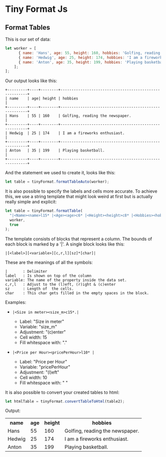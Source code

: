 # Tiny Format Js

## Format Tables

This is our set of data:

```js
let worker = [
      { name: 'Hans', age: 55, height: 160, hobbies: 'Golfing, reading the newspaper' },
      { name: 'Hedwig', age: 25, height: 174, hobbies: 'I am a fireworks enthusiast.' },
      { name: 'Anton', age: 35, height: 199, hobbies: 'Playing basketball.' },
    ];
];
```

Our output looks like this:

```
+---------+----+--------+-------------------------------------------------------+
| name    | age| height | hobbies                                               |
+---------+----+--------+-------------------------------------------------------+
| Hans    | 55 | 160    | Golfing, reading the newspaper.                       |
+---------+----+--------+-------------------------------------------------------+
| Hedwig  | 25 | 174    | I am a fireworks enthusiast.                          |
+---------+----+--------+-------------------------------------------------------+
| Anton   | 35 | 199    | Playing basketball.                                   |
+---------+----+--------+-------------------------------------------------------+
```

And the statement we used to create it, looks like this:

```js
let table = tinyFormat.formatTableAuto(worker);
```

It is also possible to specify the labels and cells more accurate. To achieve this, we use
a string template that might look weird at first but is actually really simple and explicit:

```js
let table = tinyFormat.formatTable(
  "|<Name><name>l15* |<Age><age>c6* |<Height><height>c8* |<Hobbies><hobbies>l40* |",
  worker,
  true
);
```

The template consists of blocks that represent a column. The bounds of each block is marked by a '|'.
A single block looks like this:

```
|[<label>][<variable>][c,r,l][sz]*[char]|
```

These are the meanings of all the symbols:

```
|       : Delimiter
label   : Is shown on top of the column
variable: The name of the property inside the data set.
c,r,l   : Adjust to the (l)eft, (r)ight & (c)enter
sz      : Length of  the cells.
char    : This char gets filled in the empty spaces in the block.
```
Examples:
<ul>
    <li><p><code>|&lt;Size in meter&gt;&lt;size_m&gt;c15*.|</code></p>
        <ul type="a">
            <li>Label: "Size in meter"</li>
            <li>Variable: "size_m"</li>
            <li>Adjustment: "(c)enter"</li>
            <li>Cell width: 15</li>
            <li>Fill whitespace with: "."</li>
        </ul>
    </li>
     <li><p><code>|&lt;Price per Hour&gt;&lt;pricePerHour&gt;l10* |</code></p>
        <ul type="a">
            <li>Label: "Price per Hour"</li>
            <li>Variable: "pricePerHour"</li>
            <li>Adjustment: "(l)eft"</li>
            <li>Cell width: 10</li>
            <li>Fill whitespace with: " "</li>
        </ul>
    </li>
</ul>

It is also possible to convert your created tables to html:

```js
let htmlTable = tinyFormat.convertTableToHtml(table2);
```

Output:

<table>
    <tr>
        <th> name </th>
        <th> age</th>
        <th> height </th>
        <th> hobbies </th>
    </tr>
    <tr>
        <td> Hans </td>
        <td> 55 </td>
        <td> 160 </td>
        <td> Golfing, reading the newspaper. </td>
    </tr>
    <tr>
        <td> Hedwig </td>
        <td> 25 </td>
        <td> 174 </td>
        <td> I am a fireworks enthusiast. </td>
    </tr>
    <tr>
        <td> Anton </td>
        <td> 35 </td>
        <td> 199 </td>
        <td> Playing basketball. </td>
    </tr>
</table>
